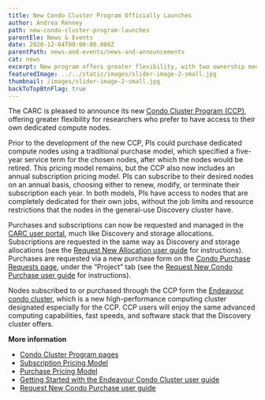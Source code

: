 ```yaml
---
title: New Condo Cluster Program Officially Launches
author: Andrea Renney
path: new-condo-cluster-program-launches
parentEle: News & Events
date: 2020-12-04T00:00:00.000Z
parentPath: news-and-events/news-and-announcements
cat: news
excerpt: New program offers greater flexibility, with two ownership models for dedicated compute nodes
featuredImage: ../../static/images/slider-image-2-small.jpg
thumbnail: /images/slider-image-2-small.jpg
backToTopBtnFlag: true
---
```


The CARC is pleased to announce its new [Condo Cluster Program (CCP)](/user-information/ccp/program-information), offering greater flexibility for researchers who prefer to have access to their own dedicated compute nodes.

Prior to the development of the new CCP, PIs could purchase dedicated compute nodes using a traditional purchase model, which specified a five-year service term for the chosen nodes, after which the nodes would be retired. This pricing model remains, but the CCP also now includes an annual subscription pricing model. PIs can subscribe to their desired nodes on an annual basis, choosing either to renew, modify, or terminate their subscription each year. In both models, PIs have access to nodes that are completely dedicated for their own jobs, without the job limits and resource restrictions that the nodes in the general-use Discovery cluster have.

Purchases and subscriptions can now be requested and managed in the [CARC user portal](/user-information/user-guides/research-computing-user-portal), much like Discovery and storage allocations. Subscriptions are requested in the same way as Discovery and storage allocations (see the [Request New Allocation user guide](/user-information/user-guides/research-computing-user-portal/request-new-allocation) for instructions). Purchases are requested via a new purchase form on the [Condo Purchase Requests page](https://hpcaccount.usc.edu/purchase/), under the “Project” tab (see the [Request New Condo Purchase user guide](/user-information/user-guides/research-computing-user-portal/request-new-purchase) for instructions).

Nodes subscribed to or purchased through the CCP form the [Endeavour condo cluster](/user-information/user-guides/high-performance-computing/getting-started-endeavour), which is a new high-performance computing cluster designated especially for the CCP. CCP users will enjoy the same advanced computing capabilities, fast speeds, and software stack that the Discovery cluster offers.

**More information**

* [Condo Cluster Program pages](/user-information/ccp)
* [Subscription Pricing Model](/user-information/ccp/program-information/ccp-subscription)
* [Purchase Pricing Model](/user-information/ccp/program-information/ccp-purchase)
* [Getting Started with the Endeavour Condo Cluster user guide](/user-information/user-guides/high-performance-computing/getting-started-endeavour)
* [Request New Condo Purchase user guide](/user-information/user-guides/research-computing-user-portal/request-new-purchase)

